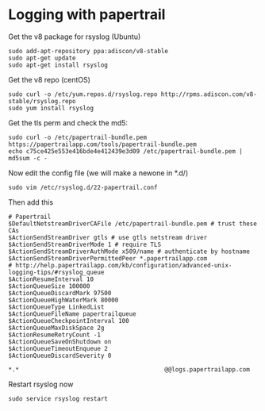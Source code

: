 # Logging with papertrail

Get the v8 package for rsyslog (Ubuntu)

```
sudo add-apt-repository ppa:adiscon/v8-stable
sudo apt-get update
sudo apt-get install rsyslog
```

Get the v8 repo (centOS)

```
sudo curl -o /etc/yum.repos.d/rsyslog.repo http://rpms.adiscon.com/v8-stable/rsyslog.repo
sudo yum install rsyslog
```

Get the tls perm and check the md5:

```
sudo curl -o /etc/papertrail-bundle.pem https://papertrailapp.com/tools/papertrail-bundle.pem
echo c75ce425e553e416bde4e412439e3d09 /etc/papertrail-bundle.pem | md5sum -c -
```

Now edit the config file (we will make a newone in *.d/)

```
sudo vim /etc/rsyslog.d/22-papertrail.conf
```

Then add this
```
# Papertrail
$DefaultNetstreamDriverCAFile /etc/papertrail-bundle.pem # trust these CAs
$ActionSendStreamDriver gtls # use gtls netstream driver
$ActionSendStreamDriverMode 1 # require TLS
$ActionSendStreamDriverAuthMode x509/name # authenticate by hostname
$ActionSendStreamDriverPermittedPeer *.papertrailapp.com
# http://help.papertrailapp.com/kb/configuration/advanced-unix-logging-tips/#rsyslog_queue
$ActionResumeInterval 10
$ActionQueueSize 100000
$ActionQueueDiscardMark 97500
$ActionQueueHighWaterMark 80000
$ActionQueueType LinkedList
$ActionQueueFileName papertrailqueue
$ActionQueueCheckpointInterval 100
$ActionQueueMaxDiskSpace 2g
$ActionResumeRetryCount -1
$ActionQueueSaveOnShutdown on
$ActionQueueTimeoutEnqueue 2
$ActionQueueDiscardSeverity 0

*.*                                         @@logs.papertrailapp.com
```

Restart rsyslog now

```
sudo service rsyslog restart
```
